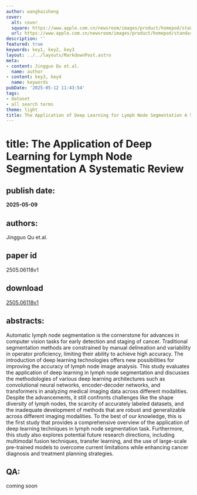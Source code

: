 ```yaml
---
author: wanghaisheng
cover:
  alt: cover
  square: https://www.apple.com.cn/newsroom/images/product/homepod/standard/Apple-HomePod-hero-230118_big.jpg.large_2x.jpg
  url: https://www.apple.com.cn/newsroom/images/product/homepod/standard/Apple-HomePod-hero-230118_big.jpg.large_2x.jpg
description: ''
featured: true
keywords: key1, key2, key3
layout: ../../layouts/MarkdownPost.astro
meta:
- content: Jingguo Qu et.al.
  name: author
- content: key3, key4
  name: keywords
pubDate: '2025-05-12 11:43:54'
tags:
- dataset
- all search terms
theme: light
title: The Application of Deep Learning for Lymph Node Segmentation A Systematic Review
---
```


# title: The Application of Deep Learning for Lymph Node Segmentation A Systematic Review 
## publish date: 
**2025-05-09** 
## authors: 
  Jingguo Qu et.al. 
## paper id
2505.06118v1
## download
[2505.06118v1](http://arxiv.org/abs/2505.06118v1)
## abstracts:
Automatic lymph node segmentation is the cornerstone for advances in computer vision tasks for early detection and staging of cancer. Traditional segmentation methods are constrained by manual delineation and variability in operator proficiency, limiting their ability to achieve high accuracy. The introduction of deep learning technologies offers new possibilities for improving the accuracy of lymph node image analysis. This study evaluates the application of deep learning in lymph node segmentation and discusses the methodologies of various deep learning architectures such as convolutional neural networks, encoder-decoder networks, and transformers in analyzing medical imaging data across different modalities. Despite the advancements, it still confronts challenges like the shape diversity of lymph nodes, the scarcity of accurately labeled datasets, and the inadequate development of methods that are robust and generalizable across different imaging modalities. To the best of our knowledge, this is the first study that provides a comprehensive overview of the application of deep learning techniques in lymph node segmentation task. Furthermore, this study also explores potential future research directions, including multimodal fusion techniques, transfer learning, and the use of large-scale pre-trained models to overcome current limitations while enhancing cancer diagnosis and treatment planning strategies.
## QA:
coming soon
